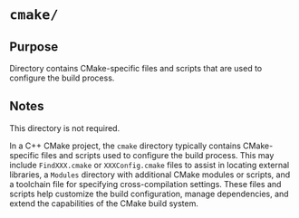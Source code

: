 # `cmake/`

## Purpose

Directory contains CMake-specific files and scripts that are used to configure the build process.

## Notes

This directory is not required.

In a C++ CMake project, the `cmake` directory typically contains CMake-specific files and scripts used to configure the build process. This may include `FindXXX.cmake` or `XXXConfig.cmake` files to assist in locating external libraries, a `Modules` directory with additional CMake modules or scripts, and a toolchain file for specifying cross-compilation settings. These files and scripts help customize the build configuration, manage dependencies, and extend the capabilities of the CMake build system.